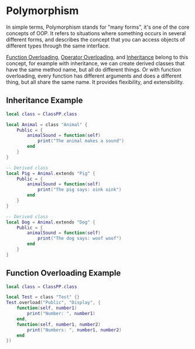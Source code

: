 # Polymorphism

In simple terms, Polymorphism stands for "many forms", it's one of the core concepts of OOP.
It refers to situations where something occurs in several different forms, and describes the concept that you can access objects of different types through the same interface.

[Function Overloading](functionOverloading.md), [Operator Overloading](operatorOverloading.md), and [Inheritance](inheritance.md) belong to this concept, for example with inheritance, we can create derived classes that have the same method name, but all do different things. Or with function overloading, every function has different arguments and does a different thing, but all share the same name. It provides flexibility, and extensibility.

## Inheritance Example
```lua
local class = ClassPP.class

local Animal = class "Animal" {
    Public = {
        animalSound = function(self)
            print("The animal makes a sound")
        end
    }
}

-- Derived class
local Pig = Animal.extends "Pig" {
    Public = {
        animalSound = function(self)
            print("The pig says: oink oink")
        end
    }
}

-- Derived class
local Dog = Animal.extends "Dog" {
    Public = {
        animalSound = function(self)
            print("The dog says: woof woof")
        end
    }
}
```

## Function Overloading Example

```lua
local class = ClassPP.class

local Test = class "Test" {}
Test.overload("Public", "Display", {
    function(self, number1)
        print("Number: ", number1)
    end,
    function(self, number1, number2)
        print("Numbers: ", number1, number2)
    end
})
```